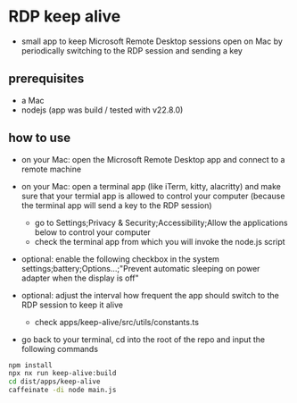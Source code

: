 # RDP keep alive

- small app to keep Microsoft Remote Desktop sessions open on Mac by periodically switching to the RDP session and sending a key

## prerequisites
- a Mac
- nodejs (app was build / tested with v22.8.0)

## how to use

- on your Mac: open the Microsoft Remote Desktop app and connect to a remote machine

- on your Mac: open a terminal app (like iTerm, kitty, alacritty) and make sure that your termial app is allowed to control your computer (because the terminal app will send a key to the RDP session)
  - go to Settings;Privacy & Security;Accessibility;Allow the applications below to control your computer
  - check the terminal app from which you will invoke the node.js script

- optional: enable the following checkbox in the system settings;battery;Options...;"Prevent automatic sleeping on power adapter when the display is off"

- optional: adjust the interval how frequent the app should switch to the RDP session to keep it alive
  - check apps/keep-alive/src/utils/constants.ts

- go back to your terminal, cd into the root of the repo and input the following commands

```sh
npm install
npx nx run keep-alive:build
cd dist/apps/keep-alive
caffeinate -di node main.js
```
